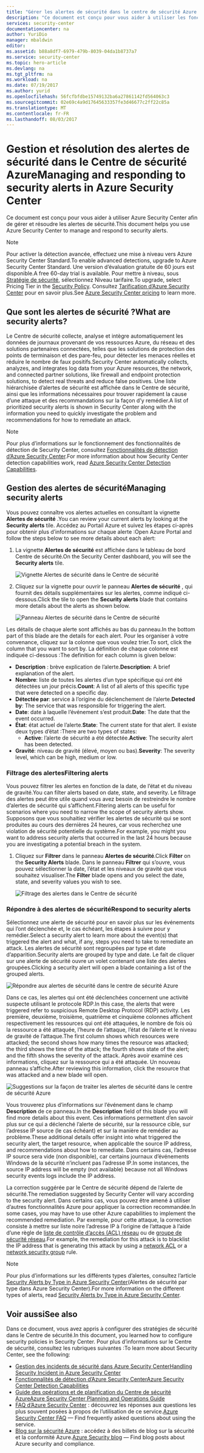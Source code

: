 ```yaml
---
title: "Gérer les alertes de sécurité dans le centre de sécurité Azure | Microsoft Docs"
description: "Ce document est conçu pour vous aider à utiliser les fonctionnalités du Centre de sécurité Azure pour gérer et résoudre les alertes de sécurité."
services: security-center
documentationcenter: na
author: YuriDio
manager: mbaldwin
editor: 
ms.assetid: b88a8df7-6979-479b-8039-04da1b8737a7
ms.service: security-center
ms.topic: hero-article
ms.devlang: na
ms.tgt_pltfrm: na
ms.workload: na
ms.date: 07/19/2017
ms.author: yurid
ms.openlocfilehash: 56fcfbfdbe15749132ba6a27861142fd564063c3
ms.sourcegitcommit: 02e69c4a9d17645633357fe3d46677c2ff22c85a
ms.translationtype: MT
ms.contentlocale: fr-FR
ms.lasthandoff: 08/03/2017
---
```

# <a name="managing-and-responding-to-security-alerts-in-azure-security-center"></a><span data-ttu-id="6049f-103">Gestion et résolution des alertes de sécurité dans le Centre de sécurité Azure</span><span class="sxs-lookup"><span data-stu-id="6049f-103">Managing and responding to security alerts in Azure Security Center</span></span>
<span data-ttu-id="6049f-104">Ce document est conçu pour vous aider à utiliser Azure Security Center afin de gérer et résoudre les alertes de sécurité.</span><span class="sxs-lookup"><span data-stu-id="6049f-104">This document helps you use Azure Security Center to manage and respond to security alerts.</span></span>

> [!NOTE]
> <span data-ttu-id="6049f-105">Pour activer la détection avancée, effectuez une mise à niveau vers Azure Security Center Standard.</span><span class="sxs-lookup"><span data-stu-id="6049f-105">To enable advanced detections, upgrade to Azure Security Center Standard.</span></span> <span data-ttu-id="6049f-106">Une version d’évaluation gratuite de 60 jours est disponible.</span><span class="sxs-lookup"><span data-stu-id="6049f-106">A free 60-day trial is available.</span></span> <span data-ttu-id="6049f-107">Pour mettre à niveau, sous [Stratégie de sécurité](security-center-policies.md), sélectionnez Niveau tarifaire.</span><span class="sxs-lookup"><span data-stu-id="6049f-107">To upgrade, select Pricing Tier in the [Security Policy](security-center-policies.md).</span></span> <span data-ttu-id="6049f-108">Consultez [Tarification d’Azure Security Center](security-center-pricing.md) pour en savoir plus.</span><span class="sxs-lookup"><span data-stu-id="6049f-108">See [Azure Security Center pricing](security-center-pricing.md) to learn more.</span></span>
>
>

## <a name="what-are-security-alerts"></a><span data-ttu-id="6049f-109">Que sont les alertes de sécurité ?</span><span class="sxs-lookup"><span data-stu-id="6049f-109">What are security alerts?</span></span>
<span data-ttu-id="6049f-110">Le Centre de sécurité collecte, analyse et intègre automatiquement les données de journaux provenant de vos ressources Azure, du réseau et des solutions partenaires connectées, telles que les solutions de protection des points de terminaison et des pare-feu, pour détecter les menaces réelles et réduire le nombre de faux positifs.</span><span class="sxs-lookup"><span data-stu-id="6049f-110">Security Center automatically collects, analyzes, and integrates log data from your Azure resources, the network, and connected partner solutions, like firewall and endpoint protection solutions, to detect real threats and reduce false positives.</span></span> <span data-ttu-id="6049f-111">Une liste hiérarchisée d’alertes de sécurité est affichée dans le Centre de sécurité, ainsi que les informations nécessaires pour trouver rapidement la cause d’une attaque et des recommandations sur la façon d’y remédier.</span><span class="sxs-lookup"><span data-stu-id="6049f-111">A list of prioritized security alerts is shown in Security Center along with the information you need to quickly investigate the problem and recommendations for how to remediate an attack.</span></span>


> [!NOTE]
> <span data-ttu-id="6049f-112">Pour plus d’informations sur le fonctionnement des fonctionnalités de détection de Security Center, consultez [Fonctionnalités de détection d’Azure Security Center](security-center-detection-capabilities.md).</span><span class="sxs-lookup"><span data-stu-id="6049f-112">For more information about how Security Center detection capabilities work, read [Azure Security Center Detection Capabilities](security-center-detection-capabilities.md).</span></span>
>
>

## <a name="managing-security-alerts"></a><span data-ttu-id="6049f-113">Gestion des alertes de sécurité</span><span class="sxs-lookup"><span data-stu-id="6049f-113">Managing security alerts</span></span>
<span data-ttu-id="6049f-114">Vous pouvez connaître vos alertes actuelles en consultant la vignette **Alertes de sécurité** .</span><span class="sxs-lookup"><span data-stu-id="6049f-114">You can review your current alerts by looking at the **Security alerts** tile.</span></span> <span data-ttu-id="6049f-115">Accédez au Portail Azure et suivez les étapes ci-après pour obtenir plus d’informations sur chaque alerte :</span><span class="sxs-lookup"><span data-stu-id="6049f-115">Open Azure Portal and follow the steps below to see more details about each alert:</span></span>

1. <span data-ttu-id="6049f-116">La vignette **Alertes de sécurité** est affichée dans le tableau de bord Centre de sécurité.</span><span class="sxs-lookup"><span data-stu-id="6049f-116">On the Security Center dashboard, you will see the **Security alerts** tile.</span></span>

    ![Vignette Alertes de sécurité dans le Centre de sécurité](./media/security-center-managing-and-responding-alerts/security-center-managing-and-responding-alerts-fig1-ga.png)

2. <span data-ttu-id="6049f-118">Cliquez sur la vignette pour ouvrir le panneau **Alertes de sécurité** , qui fournit des détails supplémentaires sur les alertes, comme indiqué ci-dessous.</span><span class="sxs-lookup"><span data-stu-id="6049f-118">Click the tile to open the **Security alerts** blade that contains more details about the alerts as shown below.</span></span>

   ![Panneau Alertes de sécurité dans le Centre de sécurité](./media/security-center-managing-and-responding-alerts/security-center-managing-and-responding-alerts-fig2-ga.png)

<span data-ttu-id="6049f-120">Les détails de chaque alerte sont affichés au bas du panneau.</span><span class="sxs-lookup"><span data-stu-id="6049f-120">In the bottom part of this blade are the details for each alert.</span></span> <span data-ttu-id="6049f-121">Pour les organiser à votre convenance, cliquez sur la colonne que vous voulez trier.</span><span class="sxs-lookup"><span data-stu-id="6049f-121">To sort, click the column that you want to sort by.</span></span> <span data-ttu-id="6049f-122">La définition de chaque colonne est indiquée ci-dessous :</span><span class="sxs-lookup"><span data-stu-id="6049f-122">The definition for each column is given below:</span></span>

* <span data-ttu-id="6049f-123">**Description** : brève explication de l’alerte.</span><span class="sxs-lookup"><span data-stu-id="6049f-123">**Description**: A brief explanation of the alert.</span></span>
* <span data-ttu-id="6049f-124">**Nombre**: liste de toutes les alertes d’un type spécifique qui ont été détectées un jour précis.</span><span class="sxs-lookup"><span data-stu-id="6049f-124">**Count**: A list of all alerts of this specific type that were detected on a specific day.</span></span>
* <span data-ttu-id="6049f-125">**Détectée par**: service à l’origine du déclenchement de l’alerte.</span><span class="sxs-lookup"><span data-stu-id="6049f-125">**Detected by**: The service that was responsible for triggering the alert.</span></span>
* <span data-ttu-id="6049f-126">**Date**: date à laquelle l’événement s’est produit.</span><span class="sxs-lookup"><span data-stu-id="6049f-126">**Date**: The date that the event occurred.</span></span>
* <span data-ttu-id="6049f-127">**État**: état actuel de l’alerte.</span><span class="sxs-lookup"><span data-stu-id="6049f-127">**State**: The current state for that alert.</span></span> <span data-ttu-id="6049f-128">Il existe deux types d’état :</span><span class="sxs-lookup"><span data-stu-id="6049f-128">There are two types of states:</span></span>
  * <span data-ttu-id="6049f-129">**Active**: l’alerte de sécurité a été détectée.</span><span class="sxs-lookup"><span data-stu-id="6049f-129">**Active**: The security alert has been detected.</span></span>
* <span data-ttu-id="6049f-130">**Gravité**: niveau de gravité (élevé, moyen ou bas).</span><span class="sxs-lookup"><span data-stu-id="6049f-130">**Severity**: The severity level, which can be high, medium or low.</span></span>

### <a name="filtering-alerts"></a><span data-ttu-id="6049f-131">Filtrage des alertes</span><span class="sxs-lookup"><span data-stu-id="6049f-131">Filtering alerts</span></span>
<span data-ttu-id="6049f-132">Vous pouvez filtrer les alertes en fonction de la date, de l’état et du niveau de gravité.</span><span class="sxs-lookup"><span data-stu-id="6049f-132">You can filter alerts based on date, state, and severity.</span></span> <span data-ttu-id="6049f-133">Le filtrage des alertes peut être utile quand vous avez besoin de restreindre le nombre d’alertes de sécurité qui s’affichent.</span><span class="sxs-lookup"><span data-stu-id="6049f-133">Filtering alerts can be useful for scenarios where you need to narrow the scope of security alerts show.</span></span> <span data-ttu-id="6049f-134">Supposons que vous souhaitiez vérifier les alertes de sécurité qui se sont produites au cours des dernières 24 heures, car vous recherchez une violation de sécurité potentielle du système.</span><span class="sxs-lookup"><span data-stu-id="6049f-134">For example, you might you want to address security alerts that occurred in the last 24 hours because you are investigating a potential breach in the system.</span></span>

1. <span data-ttu-id="6049f-135">Cliquez sur **Filtrer** dans le panneau **Alertes de sécurité**.</span><span class="sxs-lookup"><span data-stu-id="6049f-135">Click **Filter** on the **Security Alerts** blade.</span></span> <span data-ttu-id="6049f-136">Dans le panneau **Filtrer** qui s’ouvre, vous pouvez sélectionner la date, l’état et les niveaux de gravité que vous souhaitez visualiser.</span><span class="sxs-lookup"><span data-stu-id="6049f-136">The **Filter** blade opens and you select the date, state, and severity values you wish to see.</span></span>

    ![Filtrage des alertes dans le Centre de sécurité](./media/security-center-managing-and-responding-alerts/security-center-managing-and-responding-alerts-fig3-2017.png)

### <a name="respond-to-security-alerts"></a><span data-ttu-id="6049f-138">Répondre à des alertes de sécurité</span><span class="sxs-lookup"><span data-stu-id="6049f-138">Respond to security alerts</span></span>
<span data-ttu-id="6049f-139">Sélectionnez une alerte de sécurité pour en savoir plus sur les événements qui l’ont déclenchée et, le cas échéant, les étapes à suivre pour y remédier.</span><span class="sxs-lookup"><span data-stu-id="6049f-139">Select a security alert to learn more about the event(s) that triggered the alert and what, if any, steps you need to take to remediate an attack.</span></span> <span data-ttu-id="6049f-140">Les alertes de sécurité sont regroupées par type et date d’apparition.</span><span class="sxs-lookup"><span data-stu-id="6049f-140">Security alerts are grouped by type and date.</span></span> <span data-ttu-id="6049f-141">Le fait de cliquer sur une alerte de sécurité ouvre un volet contenant une liste des alertes groupées.</span><span class="sxs-lookup"><span data-stu-id="6049f-141">Clicking a security alert will open a blade containing a list of the grouped alerts.</span></span>

![Répondre aux alertes de sécurité dans le centre de sécurité Azure](./media/security-center-managing-and-responding-alerts/security-center-managing-and-responding-alerts-fig5-ga.png)

<span data-ttu-id="6049f-143">Dans ce cas, les alertes qui ont été déclenchées concernent une activité suspecte utilisant le protocole RDP.</span><span class="sxs-lookup"><span data-stu-id="6049f-143">In this case, the alerts that were triggered refer to suspicious Remote Desktop Protocol (RDP) activity.</span></span> <span data-ttu-id="6049f-144">Les première, deuxième, troisième, quatrième et cinquième colonnes affichent respectivement les ressources qui ont été attaquées, le nombre de fois où la ressource a été attaquée, l’heure de l’attaque, l’état de l’alerte et le niveau de gravité de l’attaque.</span><span class="sxs-lookup"><span data-stu-id="6049f-144">The first column shows which resources were attacked; the second shows how many times the resource was attacked; the third shows the time of the attack; the fourth shows state of the alert; and the fifth shows the severity of the attack.</span></span> <span data-ttu-id="6049f-145">Après avoir examiné ces informations, cliquez sur la ressource qui a été attaquée. Un nouveau panneau s’affiche.</span><span class="sxs-lookup"><span data-stu-id="6049f-145">After reviewing this information, click the resource that was attacked and a new blade will open.</span></span>

![Suggestions sur la façon de traiter les alertes de sécurité dans le centre de sécurité Azure](./media/security-center-managing-and-responding-alerts/security-center-managing-and-responding-alerts-fig6-ga.png)

<span data-ttu-id="6049f-147">Vous trouverez plus d’informations sur l’événement dans le champ **Description** de ce panneau.</span><span class="sxs-lookup"><span data-stu-id="6049f-147">In the **Description** field of this blade you will find more details about this event.</span></span> <span data-ttu-id="6049f-148">Ces informations permettent d’en savoir plus sur ce qui a déclenché l’alerte de sécurité, sur la ressource cible, sur l’adresse IP source (le cas échéant) et sur la manière de remédier au problème.</span><span class="sxs-lookup"><span data-stu-id="6049f-148">These additional details offer insight into what triggered the security alert, the target resource, when applicable the source IP address, and recommendations about how to remediate.</span></span>  <span data-ttu-id="6049f-149">Dans certains cas, l’adresse IP source sera vide (non disponible), car certains journaux d’événements Windows de la sécurité n’incluent pas l’adresse IP.</span><span class="sxs-lookup"><span data-stu-id="6049f-149">In some instances, the source IP address will be empty (not available) because not all Windows security events logs include the IP address.</span></span>

<span data-ttu-id="6049f-150">La correction suggérée par le Centre de sécurité dépend de l’alerte de sécurité.</span><span class="sxs-lookup"><span data-stu-id="6049f-150">The remediation suggested by Security Center will vary according to the security alert.</span></span> <span data-ttu-id="6049f-151">Dans certains cas, vous pouvez être amené à utiliser d’autres fonctionnalités Azure pour appliquer la correction recommandée.</span><span class="sxs-lookup"><span data-stu-id="6049f-151">In some cases, you may have to use other Azure capabilities to implement the recommended remediation.</span></span> <span data-ttu-id="6049f-152">Par exemple, pour cette attaque, la correction consiste à mettre sur liste noire l’adresse IP à l’origine de l’attaque à l’aide d’une règle de [liste de contrôle d’accès (ACL) réseau](../virtual-network/virtual-networks-acl.md) ou de [groupe de sécurité réseau](../virtual-network/virtual-networks-nsg.md).</span><span class="sxs-lookup"><span data-stu-id="6049f-152">For example, the remediation for this attack is to blacklist the IP address that is generating this attack by using a [network ACL](../virtual-network/virtual-networks-acl.md) or a [network security group](../virtual-network/virtual-networks-nsg.md) rule.</span></span>

> [!NOTE]
> <span data-ttu-id="6049f-153">Pour plus d’informations sur les différents types d’alertes, consultez l’article [Security Alerts by Type in Azure Security Center](security-center-alerts-type.md)(Alertes de sécurité par type dans Azure Security Center).</span><span class="sxs-lookup"><span data-stu-id="6049f-153">For more information on the different types of alerts, read [Security Alerts by Type in Azure Security Center](security-center-alerts-type.md).</span></span>
>
>

## <a name="see-also"></a><span data-ttu-id="6049f-154">Voir aussi</span><span class="sxs-lookup"><span data-stu-id="6049f-154">See also</span></span>
<span data-ttu-id="6049f-155">Dans ce document, vous avez appris à configurer des stratégies de sécurité dans le Centre de sécurité.</span><span class="sxs-lookup"><span data-stu-id="6049f-155">In this document, you learned how to configure security policies in Security Center.</span></span> <span data-ttu-id="6049f-156">Pour plus d’informations sur le Centre de sécurité, consultez les rubriques suivantes :</span><span class="sxs-lookup"><span data-stu-id="6049f-156">To learn more about Security Center, see the following:</span></span>

* [<span data-ttu-id="6049f-157">Gestion des incidents de sécurité dans Azure Security Center</span><span class="sxs-lookup"><span data-stu-id="6049f-157">Handling Security Incident in Azure Security Center</span></span>](security-center-incident.md)
* [<span data-ttu-id="6049f-158">Fonctionnalités de détection d’Azure Security Center</span><span class="sxs-lookup"><span data-stu-id="6049f-158">Azure Security Center Detection Capabilities</span></span>](security-center-detection-capabilities.md)
* [<span data-ttu-id="6049f-159">Guide des opérations et de planification du Centre de sécurité Azure</span><span class="sxs-lookup"><span data-stu-id="6049f-159">Azure Security Center Planning and Operations Guide</span></span>](security-center-planning-and-operations-guide.md)
* <span data-ttu-id="6049f-160">[FAQ d’Azure Security Center](security-center-faq.md) : découvrez les réponses aux questions les plus souvent posées à propos de l’utilisation de ce service.</span><span class="sxs-lookup"><span data-stu-id="6049f-160">[Azure Security Center FAQ](security-center-faq.md) — Find frequently asked questions about using the service.</span></span>
* <span data-ttu-id="6049f-161">[Blog sur la sécurité Azure](http://blogs.msdn.com/b/azuresecurity/) : accédez à des billets de blog sur la sécurité et la conformité Azure.</span><span class="sxs-lookup"><span data-stu-id="6049f-161">[Azure Security blog](http://blogs.msdn.com/b/azuresecurity/) — Find blog posts about Azure security and compliance.</span></span>
